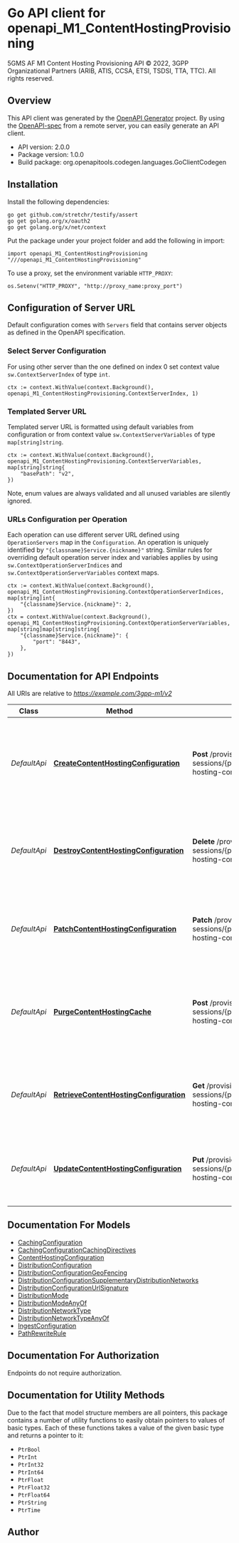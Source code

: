 # Go API client for openapi_M1_ContentHostingProvisioning

5GMS AF M1 Content Hosting Provisioning API
© 2022, 3GPP Organizational Partners (ARIB, ATIS, CCSA, ETSI, TSDSI, TTA, TTC).
All rights reserved.


## Overview
This API client was generated by the [OpenAPI Generator](https://openapi-generator.tech) project.  By using the [OpenAPI-spec](https://www.openapis.org/) from a remote server, you can easily generate an API client.

- API version: 2.0.0
- Package version: 1.0.0
- Build package: org.openapitools.codegen.languages.GoClientCodegen

## Installation

Install the following dependencies:

```shell
go get github.com/stretchr/testify/assert
go get golang.org/x/oauth2
go get golang.org/x/net/context
```

Put the package under your project folder and add the following in import:

```golang
import openapi_M1_ContentHostingProvisioning "///openapi_M1_ContentHostingProvisioning"
```

To use a proxy, set the environment variable `HTTP_PROXY`:

```golang
os.Setenv("HTTP_PROXY", "http://proxy_name:proxy_port")
```

## Configuration of Server URL

Default configuration comes with `Servers` field that contains server objects as defined in the OpenAPI specification.

### Select Server Configuration

For using other server than the one defined on index 0 set context value `sw.ContextServerIndex` of type `int`.

```golang
ctx := context.WithValue(context.Background(), openapi_M1_ContentHostingProvisioning.ContextServerIndex, 1)
```

### Templated Server URL

Templated server URL is formatted using default variables from configuration or from context value `sw.ContextServerVariables` of type `map[string]string`.

```golang
ctx := context.WithValue(context.Background(), openapi_M1_ContentHostingProvisioning.ContextServerVariables, map[string]string{
	"basePath": "v2",
})
```

Note, enum values are always validated and all unused variables are silently ignored.

### URLs Configuration per Operation

Each operation can use different server URL defined using `OperationServers` map in the `Configuration`.
An operation is uniquely identified by `"{classname}Service.{nickname}"` string.
Similar rules for overriding default operation server index and variables applies by using `sw.ContextOperationServerIndices` and `sw.ContextOperationServerVariables` context maps.

```golang
ctx := context.WithValue(context.Background(), openapi_M1_ContentHostingProvisioning.ContextOperationServerIndices, map[string]int{
	"{classname}Service.{nickname}": 2,
})
ctx = context.WithValue(context.Background(), openapi_M1_ContentHostingProvisioning.ContextOperationServerVariables, map[string]map[string]string{
	"{classname}Service.{nickname}": {
		"port": "8443",
	},
})
```

## Documentation for API Endpoints

All URIs are relative to *https://example.com/3gpp-m1/v2*

Class | Method | HTTP request | Description
------------ | ------------- | ------------- | -------------
*DefaultApi* | [**CreateContentHostingConfiguration**](docs/DefaultApi.md#createcontenthostingconfiguration) | **Post** /provisioning-sessions/{provisioningSessionId}/content-hosting-configuration | Create (and optionally upload) the Content Hosting Configuration for the specified Provisioning Session
*DefaultApi* | [**DestroyContentHostingConfiguration**](docs/DefaultApi.md#destroycontenthostingconfiguration) | **Delete** /provisioning-sessions/{provisioningSessionId}/content-hosting-configuration | Destroy the current Content Hosting Configuration of the specified Provisioning Session
*DefaultApi* | [**PatchContentHostingConfiguration**](docs/DefaultApi.md#patchcontenthostingconfiguration) | **Patch** /provisioning-sessions/{provisioningSessionId}/content-hosting-configuration | Patch the Content Hosting Configuration for the specified Provisioning Session
*DefaultApi* | [**PurgeContentHostingCache**](docs/DefaultApi.md#purgecontenthostingcache) | **Post** /provisioning-sessions/{provisioningSessionId}/content-hosting-configuration/purge | Purge the content of the cache for the Content Hosting Configuration of the specified Provisioning Session
*DefaultApi* | [**RetrieveContentHostingConfiguration**](docs/DefaultApi.md#retrievecontenthostingconfiguration) | **Get** /provisioning-sessions/{provisioningSessionId}/content-hosting-configuration | Retrieve the Content Hosting Configuration of the specified Provisioning Session
*DefaultApi* | [**UpdateContentHostingConfiguration**](docs/DefaultApi.md#updatecontenthostingconfiguration) | **Put** /provisioning-sessions/{provisioningSessionId}/content-hosting-configuration | Update the Content Hosting Configuration for the specified Provisioning Session


## Documentation For Models

 - [CachingConfiguration](docs/CachingConfiguration.md)
 - [CachingConfigurationCachingDirectives](docs/CachingConfigurationCachingDirectives.md)
 - [ContentHostingConfiguration](docs/ContentHostingConfiguration.md)
 - [DistributionConfiguration](docs/DistributionConfiguration.md)
 - [DistributionConfigurationGeoFencing](docs/DistributionConfigurationGeoFencing.md)
 - [DistributionConfigurationSupplementaryDistributionNetworks](docs/DistributionConfigurationSupplementaryDistributionNetworks.md)
 - [DistributionConfigurationUrlSignature](docs/DistributionConfigurationUrlSignature.md)
 - [DistributionMode](docs/DistributionMode.md)
 - [DistributionModeAnyOf](docs/DistributionModeAnyOf.md)
 - [DistributionNetworkType](docs/DistributionNetworkType.md)
 - [DistributionNetworkTypeAnyOf](docs/DistributionNetworkTypeAnyOf.md)
 - [IngestConfiguration](docs/IngestConfiguration.md)
 - [PathRewriteRule](docs/PathRewriteRule.md)


## Documentation For Authorization

 Endpoints do not require authorization.


## Documentation for Utility Methods

Due to the fact that model structure members are all pointers, this package contains
a number of utility functions to easily obtain pointers to values of basic types.
Each of these functions takes a value of the given basic type and returns a pointer to it:

* `PtrBool`
* `PtrInt`
* `PtrInt32`
* `PtrInt64`
* `PtrFloat`
* `PtrFloat32`
* `PtrFloat64`
* `PtrString`
* `PtrTime`

## Author



